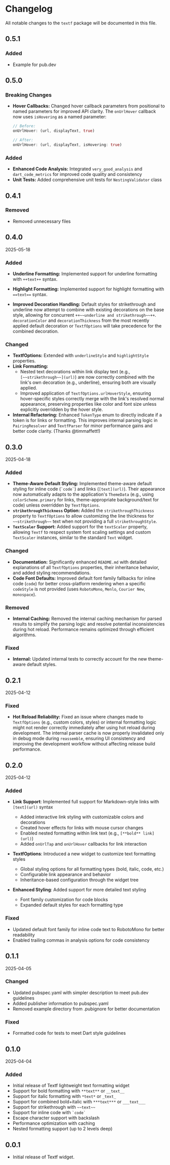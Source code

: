 # Changelog

All notable changes to the `textf` package will be documented in this file.

## 0.5.1

### Added

- Example for pub.dev

## 0.5.0

### Breaking Changes

- **Hover Callbacks:** Changed hover callback parameters from positional to named parameters for improved API clarity. The `onUrlHover` callback now uses `isHovering` as a named parameter:

  ```dart
  // Before:
  onUrlHover: (url, displayText, true)

  // After:
  onUrlHover: (url, displayText, isHovering: true)
  ```

### Added

- **Enhanced Code Analysis:** Integrated `very_good_analysis` and `dart_code_metrics` for improved code quality and consistency
- **Unit Tests:** Added comprehensive unit tests for `NestingValidator` class

## 0.4.1

### Removed

- Removed unnecessary files

## 0.4.0

2025-05-18

### Added

- **Underline Formatting:** Implemented support for underline formatting with `++text++` syntax.

- **Highlight Formatting:** Implemented support for highlight formatting with `==text==` syntax.

- **Improved Decoration Handling:** Default styles for strikethrough and underline now attempt to combine with existing decorations on the base style, allowing for concurrent `++~~underline and strikethrough~~++`. `decorationColor` and `decorationThickness` from the most recently applied default decoration or `TextfOptions` will take precedence for the combined decoration.

### Changed

- **TextfOptions:** Extended with `underlineStyle` and `highlightStyle` properties.
- **Link Formatting:**
  - Nested text decorations within link display text (e.g., `[~~strikethrough~~](url)`) are now correctly combined with the link's own decoration (e.g., underline), ensuring both are visually applied.
  - Improved application of `TextfOptions.urlHoverStyle`, ensuring hover-specific styles correctly merge with the link's resolved normal appearance, preserving properties like color and font size unless explicitly overridden by the hover style.
- **Internal Refactoring:** Enhanced `TokenType` enum to directly indicate if a token is for links or formatting. This improves internal parsing logic in `PairingResolver` and `TextfParser` for minor performance gains and better code clarity. (Thanks @timmaffett!)

## 0.3.0

2025-04-18

### Added

- **Theme-Aware Default Styling:** Implemented theme-aware default styling for inline code (`` `code` ``) and links (`[text](url)`). Their appearance now automatically adapts to the application's `ThemeData` (e.g., using `colorScheme.primary` for links, theme-appropriate background/text for code) unless overridden by `TextfOptions`.
- **`strikethroughThickness` Option:** Added the `strikethroughThickness` property to `TextfOptions` to allow customizing the line thickness for `~~strikethrough~~` text when not providing a full `strikethroughStyle`.
- **`TextScaler` Support:** Added support for the `textScaler` property, allowing `Textf` to respect system font scaling settings and custom `TextScaler` instances, similar to the standard `Text` widget.

### Changed

- **Documentation:** Significantly enhanced `README.md` with detailed explanations of all `TextfOptions` properties, their inheritance behavior, and added styling recommendations.
- **Code Font Defaults:** Improved default font family fallbacks for inline code (`code`) for better cross-platform rendering when a specific `codeStyle` is not provided (uses `RobotoMono`, `Menlo`, `Courier New`, `monospace`).

### Removed

- **Internal Caching:** Removed the internal caching mechanism for parsed results to simplify the parsing logic and resolve potential inconsistencies during hot reload. Performance remains optimized through efficient algorithms.

### Fixed

- **Internal:** Updated internal tests to correctly account for the new theme-aware default styles.

## 0.2.1

2025-04-12

### Fixed

- **Hot Reload Reliability:** Fixed an issue where changes made to `TextfOptions` (e.g., custom colors, styles) or internal formatting logic might not render correctly immediately after using hot reload during development. The internal parser cache is now properly invalidated only in debug mode during `reassemble`, ensuring UI consistency and improving the development workflow without affecting release build performance.

## 0.2.0

2025-04-12

### Added

- **Link Support**: Implemented full support for Markdown-style links with `[text](url)` syntax
  - Added interactive link styling with customizable colors and decorations
  - Created hover effects for links with mouse cursor changes
  - Enabled nested formatting within link text (e.g., `[**bold** link](url)`)
  - Added `onUrlTap` and `onUrlHover` callbacks for link interaction

- **TextfOptions**: Introduced a new widget to customize text formatting styles
  - Global styling options for all formatting types (bold, italic, code, etc.)
  - Configurable link appearance and behavior
  - Inheritance-based configuration through the widget tree

- **Enhanced Styling**: Added support for more detailed text styling
  - Font family customization for code blocks
  - Expanded default styles for each formatting type

### Fixed

- Updated default font family for inline code text to RobotoMono for better readability
- Enabled trailing commas in analysis options for code consistency

## 0.1.1

2025-04-05

### Changed

- Updated pubspec.yaml with simpler description to meet pub.dev guidelines
- Added publisher information to pubspec.yaml
- Removed example directory from .pubignore for better documentation

### Fixed

- Formatted code for tests to meet Dart style guidelines

## 0.1.0

2025-04-04

### Added

- Initial release of Textf lightweight text formatting widget
- Support for bold formatting with `**text**` or `__text__`
- Support for italic formatting with `*text*` or `_text_`
- Support for combined bold+italic with `***text***` or `___text___`
- Support for strikethrough with `~~text~~`
- Support for inline code with `` `code` ``
- Escape character support with backslash
- Performance optimization with caching
- Nested formatting support (up to 2 levels deep)

## 0.0.1

- Initial release of Textf widget.
